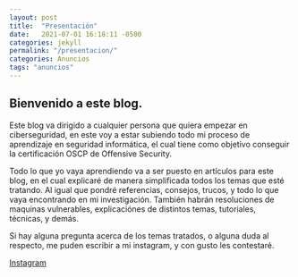 ```yaml
---
layout: post
title:  "Presentación"
date:   2021-07-01 16:18:11 -0500
categories: jekyll
permalink: "/presentacion/"
categories: Anuncios
tags: "anuncios"
---
```


## Bienvenido a este blog.


Este blog va dirigido a cualquier persona que quiera empezar en ciberseguridad, en este voy a estar subiendo todo mi proceso de aprendizaje en seguridad informática, el cual tiene como objetivo conseguir la certificación OSCP de Offensive Security.

Todo lo que yo vaya aprendiendo va a ser puesto en artículos para este blog, en el cual explicaré de manera simplificada todos los temas que esté tratando. Al igual que pondré referencias, consejos, trucos, y todo lo que vaya encontrando en mi investigación. También habrán resoluciones de maquinas vulnerables, explicaciónes de distintos temas, tutoriales, técnicas, y demás.

Si hay alguna pregunta acerca de los temas tratados, o alguna duda al respecto, me puden escribir a mi instagram, y con gusto les contestaré.

[Instagram](https://www.instagram.com/mrxaander)
# 
## 
### 
#### 

